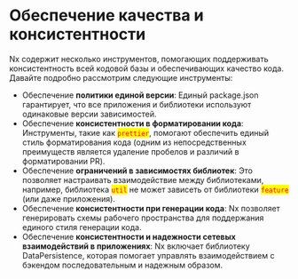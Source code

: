 # Обеспечение качества и консистентности

Nx содержит несколько инструментов, помогающих поддерживать консистентность всей кодовой базы и обеспечивающих качество кода. Давайте подробно рассмотрим следующие инструменты:

* Обеспечение **политики единой версии**: Единый package.json гарантирует, что все приложения и библиотеки используют одинаковые версии зависимостей.
* Обеспечение **консистентности в форматировании кода**: Инструменты, такие как <mark style="color:red;">`prettier`</mark>, помогают обеспечить единый стиль форматирования кода (одним из непосредственных преимуществ является удаление пробелов и различий в форматировании PR).
* Обеспечение **ограничений в зависимостях библиотек**: Это позволяет настраивать взаимодействие между библиотеками, например, библиотека <mark style="color:red;">`util`</mark> не может зависеть от библиотеки <mark style="color:red;">`feature`</mark> (или даже приложения).
* Обеспечение **консистентности при генерации кода**: Nx позволяет генерировать схемы рабочего пространства для поддержания единого стиля генерации кода.
* Обеспечение **консистентности и надежности сетевых взаимодействий в приложениях**: Nx включает библиотеку DataPersistence, которая помогает управлять взаимодействием с бэкендом последовательным и надежным образом.
